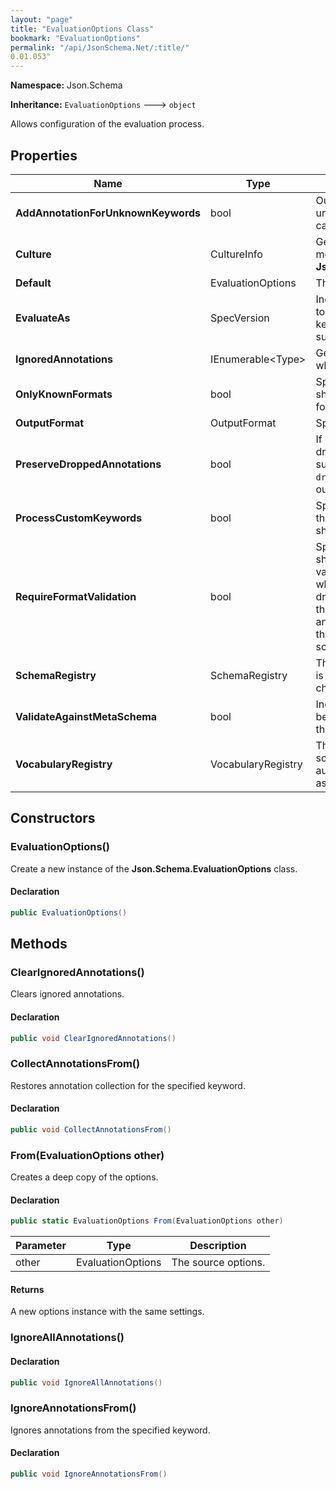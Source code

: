```yaml
---
layout: "page"
title: "EvaluationOptions Class"
bookmark: "EvaluationOptions"
permalink: "/api/JsonSchema.Net/:title/"
0.01.053"
---
```

**Namespace:** Json.Schema

**Inheritance:**
`EvaluationOptions`
 🡒 
`object`

Allows configuration of the evaluation process.

## Properties

| Name | Type | Summary |
|---|---|---|
| **AddAnnotationForUnknownKeywords** | bool | Outputs an annotation that lists any unknown keywords.  Can be useful for catching typos. |
| **Culture** | CultureInfo | Gets or sets the culture for error messages.  Overrides **Json.Schema.ErrorMessages.Culture**. |
| **Default** | EvaluationOptions | The default settings. |
| **EvaluateAs** | SpecVersion | Indicates which specification version to process as.  This will filter the keywords of a schema based on their support. |
| **IgnoredAnnotations** | IEnumerable\<Type\> | Gets the set of keyword types from which annotations will be ignored. |
| **OnlyKnownFormats** | bool | Specifies whether the `format` keyword should fail validations for unknown formats.  Default is false. |
| **OutputFormat** | OutputFormat | Specifies the output format. |
| **PreserveDroppedAnnotations** | bool | If enabled, annotations that are dropped as a result of a failing subschema will be reported in a `droppedAnnotations` property in the output. |
| **ProcessCustomKeywords** | bool | Specifies whether custom keywords that aren't defined in vocabularies should be processed.  Default is false. |
| **RequireFormatValidation** | bool | Specifies whether the `format` keyword should be required to provide validation results.  Default is false, which just produces annotations for drafts 2019-09 and prior or follows the behavior set forth by the format-annotation vocabulary requirement in the `$vocabulary` keyword in a meta-schema declaring draft 2020-12. |
| **SchemaRegistry** | SchemaRegistry | The local schema registry.  If a schema is not found here, it will automatically check the global registry as well. |
| **ValidateAgainstMetaSchema** | bool | Indicates whether the schema should be validated against its `$schema` value. this is not typically necessary. |
| **VocabularyRegistry** | VocabularyRegistry | The local vocabulary registry.  If a schema is not found here, it will automatically check the global registry as well. |

## Constructors

### EvaluationOptions()

Create a new instance of the **Json.Schema.EvaluationOptions** class.

#### Declaration

```c#
public EvaluationOptions()
```


## Methods

### ClearIgnoredAnnotations()

Clears ignored annotations.

#### Declaration

```c#
public void ClearIgnoredAnnotations()
```


### CollectAnnotationsFrom()

Restores annotation collection for the specified keyword.

#### Declaration

```c#
public void CollectAnnotationsFrom()
```


### From(EvaluationOptions other)

Creates a deep copy of the options.

#### Declaration

```c#
public static EvaluationOptions From(EvaluationOptions other)
```

| Parameter | Type | Description |
|---|---|---|
| other | EvaluationOptions | The source options. |


#### Returns

A new options instance with the same settings.

### IgnoreAllAnnotations()



#### Declaration

```c#
public void IgnoreAllAnnotations()
```


### IgnoreAnnotationsFrom()

Ignores annotations from the specified keyword.

#### Declaration

```c#
public void IgnoreAnnotationsFrom()
```


